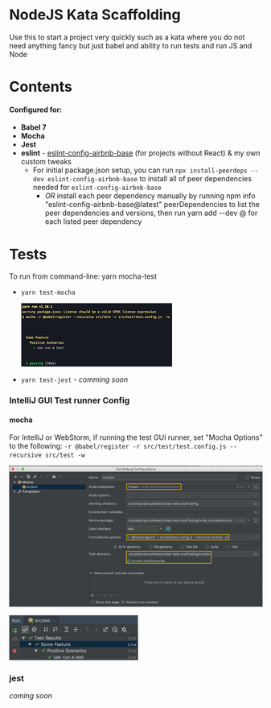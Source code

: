 
# NodeJS Kata Scaffolding
Use this to start a project very quickly such as a kata where you do not
need anything fancy but just babel and ability to run tests and run JS and Node

# Contents
#### Configured for:
 - **Babel 7**
 - **Mocha**
 - **Jest**
 - **eslint** - [eslint-config-airbnb-base](https://github.com/airbnb/javascript/tree/master/packages/eslint-config-airbnb-base) (for projects without React) & my own custom tweaks
   - For initial package.json setup, you can run `npx install-peerdeps --dev eslint-config-airbnb-base` to install all of peer dependencies needed for `eslint-config-airbnb-base`
     - *OR* install each peer dependency manually by running npm info "eslint-config-airbnb-base@latest" peerDependencies to list the peer dependencies and versions, then run yarn add --dev <dependency>@<version> for each listed peer dependency

# Tests

To run from command-line: yarn mocha-test
- `yarn test-mocha`

    ![example of running tests with mocha](https://github.com/dschinkel/nodejs-kata-scaffolding/raw/master/images/console-run-tests.png)

- `yarn test-jest` - _comming soon_

### IntelliJ GUI Test runner Config

#### mocha
For IntelliJ or WebStorm, if running the test GUI runner, set "Mocha Options" to the following: `-r @babel/register -r src/test/test.config.js --recursive src/test -w`

![example of running tests with mocha](https://github.com/dschinkel/nodejs-kata-scaffolding/raw/master/images/intellij-mocha-test-configuration.png)

![example of running tests with mocha](https://github.com/dschinkel/nodejs-kata-scaffolding/raw/master/images/intellij-mocha-test-gui-run.png)

### jest
_coming soon_
